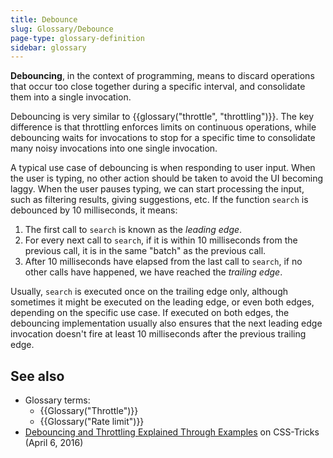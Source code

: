 ```yaml
---
title: Debounce
slug: Glossary/Debounce
page-type: glossary-definition
sidebar: glossary
---
```


**Debouncing**, in the context of programming, means to discard operations that occur too close together during a specific interval, and consolidate them into a single invocation.

Debouncing is very similar to {{glossary("throttle", "throttling")}}. The key difference is that throttling enforces limits on continuous operations, while debouncing waits for invocations to stop for a specific time to consolidate many noisy invocations into one single invocation.

A typical use case of debouncing is when responding to user input. When the user is typing, no other action should be taken to avoid the UI becoming laggy. When the user pauses typing, we can start processing the input, such as filtering results, giving suggestions, etc. If the function `search` is debounced by 10 milliseconds, it means:

1. The first call to `search` is known as the _leading edge_.
2. For every next call to `search`, if it is within 10 milliseconds from the previous call, it is in the same "batch" as the previous call.
3. After 10 milliseconds have elapsed from the last call to `search`, if no other calls have happened, we have reached the _trailing edge_.

Usually, `search` is executed once on the trailing edge only, although sometimes it might be executed on the leading edge, or even both edges, depending on the specific use case. If executed on both edges, the debouncing implementation usually also ensures that the next leading edge invocation doesn't fire at least 10 milliseconds after the previous trailing edge.

## See also

- Glossary terms:
  - {{Glossary("Throttle")}}
  - {{Glossary("Rate limit")}}
- [Debouncing and Throttling Explained Through Examples](https://css-tricks.com/debouncing-throttling-explained-examples/) on CSS-Tricks (April 6, 2016)
